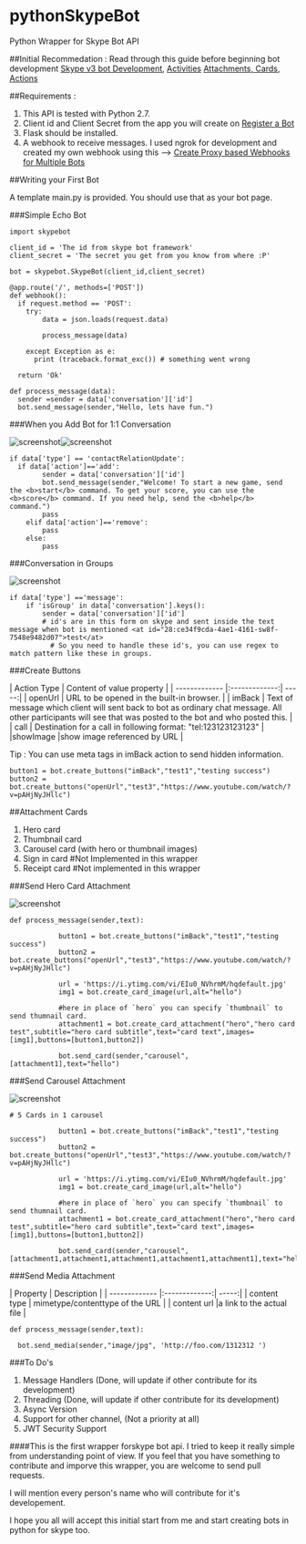 # pythonSkypeBot

Python Wrapper for Skype Bot API

##Initial Recommedation :
Read through this guide before beginning bot development [Skype v3 bot Development](https://docs.botframework.com/en-us/support/upgrade-to-v3/), [Activities](https://docs.botframework.com/en-us/csharp/builder/sdkreference/activities.html) [Attachments, Cards, Actions](https://docs.botframework.com/en-us/skype/getting-started/#navtitle)

##Requirements :

1. This API is tested with Python 2.7.
2. Client id and Client Secret from the app you will create on [Register a Bot](https://dev.botframework.com/bots/new)
3. Flask should be installed.
4. A webhook to receive messages. I used ngrok for development and created my own webhook using this --> [Create Proxy based Webhooks for Multiple Bots](https://gist.github.com/soheilhy/8b94347ff8336d971ad0)

##Writing your First Bot

A template main.py is provided. You should use that as your bot page.

###Simple Echo Bot

```
import skypebot

client_id = 'The id from skype bot framework'
client_secret = 'The secret you get from you know from where :P'

bot = skypebot.SkypeBot(client_id,client_secret)

@app.route('/', methods=['POST'])
def webhook():
  if request.method == 'POST':
    try:
        data = json.loads(request.data)
        
        process_message(data)
        
    except Exception as e:
      print (traceback.format_exc()) # something went wrong

  return 'Ok'

def process_message(data):
  sender =sender = data['conversation']['id']
  bot.send_message(sender,"Hello, lets have fun.")
```


###When you Add Bot for 1:1 Conversation

<img src="https://docs.botframework.com/en-us/images/skype/skype-bot-profile.png" alt="screenshot"><img src="https://docs.botframework.com/en-us/images/skype/skype-bot-welcome.png" alt="screenshot">

```
if data['type'] == 'contactRelationUpdate':
  if data['action']=='add':
        sender = data['conversation']['id']
        bot.send_message(sender,"Welcome! To start a new game, send the <b>start</b> command. To get your score, you can use the <b>score</b> command. If you need help, send the <b>help</b> command.")
        pass
    elif data['action']=='remove':
        pass
    else:
        pass
```


###Conversation in Groups

<img src="https://docs.botframework.com/en-us/images/skype/skype-bot-at-mention.png" alt="screenshot">

```
if data['type'] =='message':
    if 'isGroup' in data['conversation'].keys():
        sender = data['conversation']['id']
        # id's are in this form on skype and sent inside the text message when bot is mentioned <at id="28:ce34f9cda-4ae1-4161-sw8f-7548e9482d07">test</at>
          # So you need to handle these id's, you can use regex to match pattern like these in groups.
```


###Create Buttons

| Action Type       | Content of value property |
| ------------- |:-------------:| -----:|
| openUrl       | URL to be opened in the built-in browser.  |
| imBack      | Text of message which client will sent back to bot as ordinary chat message. All other participants will see that was posted to the bot and who posted this.    |
| call  | Destination for a call in following format: "tel:123123123123"   |
|showImage |show image referenced by URL |

Tip : You can use meta tags in imBack action to send hidden information.

```
button1 = bot.create_buttons("imBack","test1","testing success")
button2 = bot.create_buttons("openUrl","test3","https://www.youtube.com/watch/?v=pAHjNyJHllc")
```


##Attachment Cards

1. Hero card
2. Thumbnail card
3. Carousel card (with hero or thumbnail images)
4. Sign in card #Not Implemented in this wrapper
5. Receipt card #Not implemented in this wrapper

###Send Hero Card Attachment

<img src="https://docs.botframework.com/en-us/images/skype/skype-bot-hero-card.png" alt="screenshot">

```
def process_message(sender,text):

            button1 = bot.create_buttons("imBack","test1","testing success")
            button2 = bot.create_buttons("openUrl","test3","https://www.youtube.com/watch/?v=pAHjNyJHllc")
            
            url = 'https://i.ytimg.com/vi/EIu0_NVhrmM/hqdefault.jpg'
            img1 = bot.create_card_image(url,alt="hello")
            
            #here in place of `hero` you can specify `thumbnail` to send thumnail card.  
            attachment1 = bot.create_card_attachment("hero","hero card test",subtitle="hero card subtitle",text="card text",images=[img1],buttons=[button1,button2])

            bot.send_card(sender,"carousel", [attachment1],text="hello")
```

###Send Carousel Attachment

<img src="https://docs.botframework.com/en-us/images/skype/skype-bot-carousel-card.png" alt="screenshot">

```
# 5 Cards in 1 carousel

            button1 = bot.create_buttons("imBack","test1","testing success")
            button2 = bot.create_buttons("openUrl","test3","https://www.youtube.com/watch/?v=pAHjNyJHllc")
            
            url = 'https://i.ytimg.com/vi/EIu0_NVhrmM/hqdefault.jpg'
            img1 = bot.create_card_image(url,alt="hello")
            
            #here in place of `hero` you can specify `thumbnail` to send thumnail card.  
            attachment1 = bot.create_card_attachment("hero","hero card test",subtitle="hero card subtitle",text="card text",images=[img1],buttons=[button1,button2])

            bot.send_card(sender,"carousel", [attachment1,attachment1,attachment1,attachment1,attachment1],text="hello")
```

###Send Media Attachment

| Property       | Description |
| ------------- |:-------------:| -----:|
| content type      | mimetype/contenttype of the URL |
| content url      |a link to the actual file  |

```
def process_message(sender,text):

  bot.send_media(sender,"image/jpg", 'http://foo.com/1312312 ')
```

###To Do's

1. Message Handlers (Done, will update if other contribute for its development)
2. Threading (Done, will update if other contribute for its development)
3. Async Version
4. Support for other channel, (Not a priority at all)
5. JWT Security Support


####This is the first wrapper forskype bot api. I tried to keep it really simple from understanding point of view. If you feel that you have something to contribute and imporve this wrapper, you are welcome to send pull requests.

I will mention every person's name who will contribute for it's developement.

I hope you all will accept this initial start from me and start creating bots in python for skype too.


